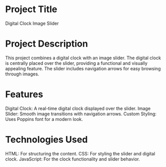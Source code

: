 # Project Title
Digital Clock Image Slider

# Project Description
This project combines a digital clock with an image slider. The digital clock is centrally placed over the slider, providing a functional and visually appealing feature. The slider includes navigation arrows for easy browsing through images.

# Features
Digital Clock: A real-time digital clock displayed over the slider.
Image Slider: Smooth image transitions with navigation arrows.
Custom Styling: Uses Poppins font for a modern look.

# Technologies Used
HTML: For structuring the content.
CSS: For styling the slider and digital clock.
JavaScript: For the clock functionality and slider behavior.